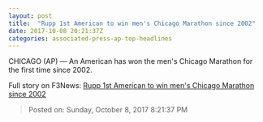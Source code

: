 ```yaml
---
layout: post
title:  "Rupp 1st American to win men's Chicago Marathon since 2002"
date: 2017-10-08 20:21:37Z
categories: associated-press-ap-top-headlines
---
```


CHICAGO (AP) — An American has won the men's Chicago Marathon for the first time since 2002.


Full story on F3News: [Rupp 1st American to win men's Chicago Marathon since 2002](http://www.f3nws.com/n/2ajzrC)

> Posted on: Sunday, October 8, 2017 8:21:37 PM
